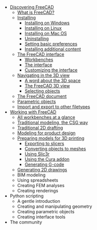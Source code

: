 * [Discovering FreeCAD](discovering_freecad/README.md)
  * [What is FreeCAD?](discovering_freecad/what_is_freecad.md)
  * [Installing](discovering_freecad/installing.md)
    * [Installing on Windows](discovering_freecad/installing.md#installing-on-windows)
    * [Installing on Linux](discovering_freecad/installing.md#installing-on-linux)
    * [Installing on Mac OS](discovering_freecad/installing.md#installing-on-mac-os)
    * [Uninstalling](discovering_freecad/installing.md#uninstalling)
    * [Setting basic preferences](discovering_freecad/installing.md#setting-basic-preferences)
    * [Installing additional content](discovering_freecad/installing.md#installing-additional-content)
  * [The FreeCAD interface](discovering_freecad/the_freecad_interface.md)
    * [Workbenches](discovering_freecad/the_freecad_interface.md#workbenches)
    * [The interface](discovering_freecad/the_freecad_interface.md#the-interface)
    * [Customizing the interface](discovering_freecad/the_freecad_interface.md#customizing-the-interface)
  * [Navigating in the 3D view](discovering_freecad/navigating_in_the_3d_view.md)
    * [A word about the 3D space](discovering_freecad/navigating_in_the_3d_view.md#a-word-about-the-3d-space)
    * [The FreeCAD 3D view](discovering_freecad/navigating_in_the_3d_view.md#the-freecad-3d-view)
    * [Selecting objects](discovering_freecad/navigating_in_the_3d_view.md#selecting-objects)
  * [The FreeCAD document](discovering_freecad/the_freecad_document.md)
  * [Parametric objects](discovering_freecad/parametric_objects.md)
  * [Import and export to other filetypes](discovering_freecad/import_and_export_to_other_filetypes.md)
* [Working with FreeCAD](working_with_freecad/README.md)
  * [All workbenches at a glance](working_with_freecad/all_workbenches_at_a_glance.md)
  * [Traditional modeling, the CSG way](working_with_freecad/traditional_modeling_the_csg_way.md)
  * [Traditional 2D drafting](working_with_freecad/traditional_2d_drafting.md)
  * [Modeling for product design](working_with_freecad/modeling_for_product_design.md)
  * [Preparing models for 3D printing](working_with_freecad/preparing_models_for_3d_printing.md)
    * [Exporting to slicers](working_with_freecad/preparing_models_for_3d_printing.md#exporting-to-slicers)
    * [Converting objects to meshes](working_with_freecad/preparing_models_for_3d_printing.md#converting-objects-to-meshes)
    * [Using Slic3r](working_with_freecad/preparing_models_for_3d_printing.md#using-slicer)
    * [Using the Cura addon](working_with_freecad/preparing_models_for_3d_printing.md#using-the-cura-addon)
    * [Generating G-code](working_with_freecad/preparing_models_for_3d_printing.md#generating-g-code)
  * [Generating 2D drawings](working_with_freecad/generating_2d_drawings.md)
  * BIM modeling
  * Using spreadsheets
  * Creating FEM analyses
  * Creating renderings
* Python scripting
  * A gentle introduction
  * Creating and manipulating geometry
  * Creating parametric objects
  * Creating interface tools
* The community
